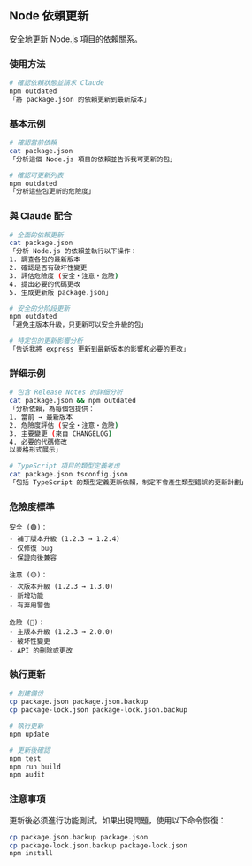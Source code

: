 ## Node 依賴更新

安全地更新 Node.js 項目的依賴關系。

### 使用方法

```bash
# 確認依賴狀態並請求 Claude
npm outdated
「將 package.json 的依賴更新到最新版本」
```

### 基本示例

```bash
# 確認當前依賴
cat package.json
「分析這個 Node.js 項目的依賴並告诉我可更新的包」

# 確認可更新列表
npm outdated
「分析這些包更新的危險度」
```

### 與 Claude 配合

```bash
# 全面的依賴更新
cat package.json
「分析 Node.js 的依賴並執行以下操作：
1. 調查各包的最新版本
2. 確認是否有破坏性變更
3. 評估危險度 (安全・注意・危險)
4. 提出必要的代碼更改
5. 生成更新版 package.json」

# 安全的分阶段更新
npm outdated
「避免主版本升級，只更新可以安全升級的包」

# 特定包的更新影響分析
「告诉我將 express 更新到最新版本的影響和必要的更改」
```

### 詳细示例

```bash
# 包含 Release Notes 的詳细分析
cat package.json && npm outdated
「分析依賴，為每個包提供：
1. 當前 → 最新版本
2. 危險度評估 (安全・注意・危險)
3. 主要變更 (來自 CHANGELOG)
4. 必要的代碼修改
以表格形式展示」

# TypeScript 項目的類型定義考虑
cat package.json tsconfig.json
「包括 TypeScript 的類型定義更新依賴，制定不會產生類型錯誤的更新計劃」
```

### 危險度標準

```text
安全 (🟢)：
- 補丁版本升級 (1.2.3 → 1.2.4)
- 仅修復 bug
- 保證向後兼容

注意 (🟡)：
- 次版本升級 (1.2.3 → 1.3.0)
- 新增功能
- 有弃用警告

危險 (🔴)：
- 主版本升級 (1.2.3 → 2.0.0)
- 破坏性變更
- API 的刪除或更改
```

### 執行更新

```bash
# 創建備份
cp package.json package.json.backup
cp package-lock.json package-lock.json.backup

# 執行更新
npm update

# 更新後確認
npm test
npm run build
npm audit
```

### 注意事項

更新後必须進行功能測試。如果出現問題，使用以下命令恢復：

```bash
cp package.json.backup package.json
cp package-lock.json.backup package-lock.json
npm install
```
